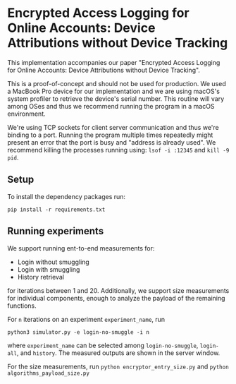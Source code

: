 # Encrypted Access Logging for Online Accounts: Device Attributions without Device Tracking

This implementation accompanies our paper "Encrypted Access Logging for Online Accounts: Device Attributions without Device Tracking".

This is a proof-of-concept and should not be used for production. We used a MacBook Pro device for our implementation and we are using macOS's system profiler to 
retrieve the device's serial number. This routine will vary among OSes and thus we recommend running the program in a macOS environment.  

We're using TCP sockets for client server communication and thus we're binding to a port. Running the program multiple times repeatedly might present an error that 
the port is busy and "address is already used". We recommend killing the processes running using: `lsof -i :12345` and `kill -9 pid`.

## Setup
To install the dependency packages run:
```
pip install -r requirements.txt
```

## Running experiments
We support running ent-to-end measurements for:
- Login without smuggling 
- Login with smuggling
- History retrieval

for iterations between 1 and 20. Additionally, we support size measurements for individual components, enough to analyze the payload of the remaining functions. 


For `n` iterations on an experiment `experiment_name`, run 
```
python3 simulator.py -e login-no-smuggle -i n
```
where `experiment_name` can be selected among `login-no-smuggle`, `login-all`, and `history`.
The measured outputs are shown in the server window.

For the size measurements, run
`python encryptor_entry_size.py`
and
`python algorithms_payload_size.py`